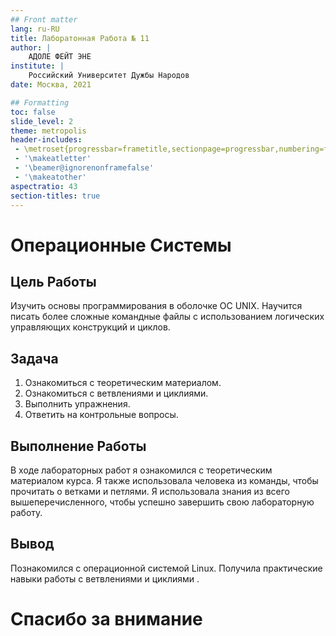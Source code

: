 ```yaml
---
## Front matter
lang: ru-RU
title: Лаборатонная Работа № 11
author: |
	АДОЛЕ ФЕЙТ ЭНЕ
institute: |
	Российский Университет Дужбы Народов
date: Москва, 2021

## Formatting
toc: false
slide_level: 2
theme: metropolis
header-includes: 
 - \metroset{progressbar=frametitle,sectionpage=progressbar,numbering=fraction}
 - '\makeatletter'
 - '\beamer@ignorenonframefalse'
 - '\makeatother'
aspectratio: 43
section-titles: true
---
```


# Операционные Системы

## Цель Работы

Изучить основы программирования в оболочке ОС UNIX. Научится писать более сложные командные файлы с использованием логических управляющих конструкций и циклов.

## Задача

1. Ознакомиться с теоретическим материалом.
2. Ознакомиться с ветвлениями и циклиями.
3. Выполнить упражнения.
4. Ответить на контрольные вопросы.


## Выполнение Работы

В ходе лабораторных работ я ознакомился с теоретическим материалом курса. Я также использовалa человека из команды, чтобы прочитать о ветками и петлями. Я использовалa знания из всего вышеперечисленного, чтобы успешно завершить свою лабораторную работу.


## Вывод

Познакомился с операционной системой Linux. Получилa практические навыки работы с ветвлениями и циклиями .


# Спасибо за внимание

